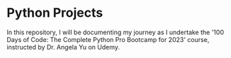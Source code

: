 # Python Projects
In this repository, I will be documenting my journey as I undertake the '100 Days of Code: The Complete Python Pro Bootcamp for 2023' course, instructed by Dr. Angela Yu on Udemy.
